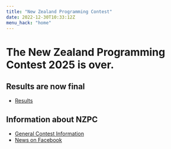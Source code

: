 ```yaml
---
title: "New Zealand Programming Contest"
date: 2022-12-30T10:33:12Z
menu_hack: "home"
---
```

# The New Zealand Programming Contest 2025 is over.

## Results are now final 
* [Results](/results/2025/)

## Information about NZPC

* [General Contest Information](/about/)
* [News on Facebook](https://www.facebook.com/groups/625379865871965)